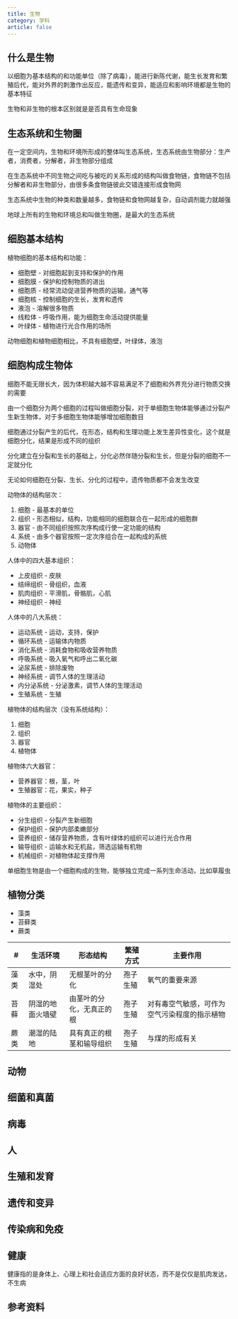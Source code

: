```yaml
---
title: 生物
category: 学科
article: false
---
```


## 什么是生物

以细胞为基本结构的和功能单位（除了病毒），能进行新陈代谢，能生长发育和繁殖后代，能对外界的刺激作出反应，能遗传和变异，能适应和影响环境都是生物的基本特征

生物和非生物的根本区别就是是否具有生命现象

## 生态系统和生物圈

在一定空间内，生物和环境所形成的整体叫生态系统，生态系统由生物部分：生产者，消费者，分解者，非生物部分组成

在生态系统中不同生物之间吃与被吃的关系形成的结构叫做食物链，食物链不包括分解者和非生物部分，由很多条食物链彼此交错连接形成食物网

生态系统中生物的种类和数量越多，食物链和食物网越复杂，自动调剂能力就越强

地球上所有的生物和环境总和叫做生物圈，是最大的生态系统

## 细胞基本结构

植物细胞的基本结构和功能：

+ 细胞壁 - 对细胞起到支持和保护的作用
+ 细胞膜 - 保护和控制物质的进出
+ 细胞质 - 经常流动促进营养物质的运输，通气等
+ 细胞核 - 控制细胞的生长，发育和遗传
+ 液泡 - 溶解很多物质
+ 线粒体 - 呼吸作用，能为细胞生命活动提供能量
+ 叶绿体 - 植物进行光合作用的场所

动物细胞和植物细胞相比，不具有细胞壁，叶绿体，液泡

## 细胞构成生物体

细胞不能无限长大，因为体积越大越不容易满足不了细胞和外界充分进行物质交换的需要

由一个细胞分为两个细胞的过程叫做细胞分裂，对于单细胞生物体能够通过分裂产生新生物体，对于多细胞生物体能够增加细胞数目

细胞通过分裂产生的后代，在形态，结构和生理功能上发生差异性变化，这个就是细胞分化，结果是形成不同的组织

分化建立在分裂和生长的基础上，分化必然伴随分裂和生长，但是分裂的细胞不一定就分化

无论如何细胞在分裂、生长、分化的过程中，遗传物质都不会发生改变

动物体的结构层次：

1. 细胞 - 最基本的单位
2. 组织 - 形态相似，结构，功能相同的细胞联合在一起形成的细胞群
3. 器官 - 由不同组织按照次序构成行使一定功能的结构
4. 系统 - 由多个器官按照一定次序组合在一起构成的系统
5. 动物体

人体中的四大基本组织：

+ 上皮组织 - 皮肤
+ 结缔组织 - 骨组织，血液
+ 肌肉组织 - 平滑肌，骨骼肌，心肌
+ 神经组织 - 神经

人体中的八大系统：

+ 运动系统 - 运动，支持，保护
+ 循环系统 - 运输体内物质
+ 消化系统 - 消耗食物和吸收营养物质
+ 呼吸系统 -  吸入氧气和呼出二氧化碳
+ 泌尿系统 - 排除废物
+ 神经系统 - 调节人体的生理活动
+ 内分泌系统 - 分泌激素，调节人体的生理活动
+ 生殖系统 - 生殖

植物体的结构层次（没有系统结构）：

1. 细胞
2. 组织
3. 器官
4. 植物体

植物体六大器官：

+ 营养器官：根，茎，叶
+ 生殖器官：花，果实，种子

植物体的主要组织：

+ 分生组织 - 分裂产生新细胞
+ 保护组织 - 保护内部柔嫩部分
+ 营养组织 - 储存营养物质，含有叶绿体的组织可以进行光合作用
+ 输导组织 - 运输水和无机盐，筛选运输有机物
+ 机械组织 - 对植物体起支撑作用

单细胞生物是由一个细胞构成的生物，能够独立完成一系列生命活动，比如草履虫

## 植物分类

+ 藻类
+ 苔藓类
+ 蕨类

\#|生活环境|形态结构|繁殖方式|主要作用
---|---|---|---|---
藻类|水中，阴湿处|无根茎叶的分化|孢子生殖|氧气的重要来源
苔藓|阴湿的地面火墙壁|由茎叶的分化，无真正的根|孢子生殖|对有毒空气敏感，可作为空气污染程度的指示植物
蕨类|潮湿的陆地|具有真正的根茎和输导组织|孢子生殖|与煤的形成有关

## 动物

## 细菌和真菌

## 病毒

## 人

## 生殖和发育

## 遗传和变异

## 传染病和免疫

## 健康

健康指的是身体上、心理上和社会适应方面的良好状态，而不是仅仅是肌肉发达，不生病

## 参考资料
